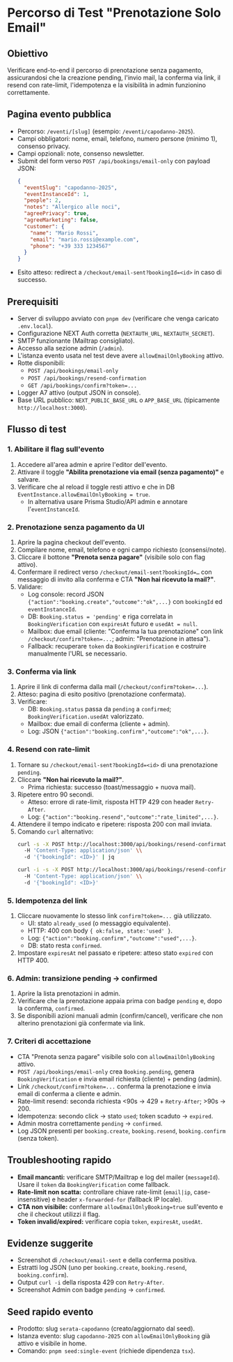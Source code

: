 # Percorso di Test "Prenotazione Solo Email"

## Obiettivo
Verificare end-to-end il percorso di prenotazione senza pagamento, assicurandosi che la creazione pending, l'invio mail, la conferma via link, il resend con rate-limit, l'idempotenza e la visibilità in admin funzionino correttamente.

## Pagina evento pubblica
- Percorso: `/eventi/[slug]` (esempio: `/eventi/capodanno-2025`).
- Campi obbligatori: nome, email, telefono, numero persone (minimo 1), consenso privacy.
- Campi opzionali: note, consenso newsletter.
- Submit del form verso `POST /api/bookings/email-only` con payload JSON:
  ```json
  {
    "eventSlug": "capodanno-2025",
    "eventInstanceId": 1,
    "people": 2,
    "notes": "Allergico alle noci",
    "agreePrivacy": true,
    "agreeMarketing": false,
    "customer": {
      "name": "Mario Rossi",
      "email": "mario.rossi@example.com",
      "phone": "+39 333 1234567"
    }
  }
  ```
- Esito atteso: redirect a `/checkout/email-sent?bookingId=<id>` in caso di successo.

## Prerequisiti
- Server di sviluppo avviato con `pnpm dev` (verificare che venga caricato `.env.local`).
- Configurazione NEXT Auth corretta (`NEXTAUTH_URL`, `NEXTAUTH_SECRET`).
- SMTP funzionante (Mailtrap consigliato).
- Accesso alla sezione admin (`/admin`).
- L'istanza evento usata nel test deve avere `allowEmailOnlyBooking` attivo.
- Rotte disponibili:
  - `POST /api/bookings/email-only`
  - `POST /api/bookings/resend-confirmation`
  - `GET /api/bookings/confirm?token=...`
- Logger A7 attivo (output JSON in console).
- Base URL pubblico: `NEXT_PUBLIC_BASE_URL` o `APP_BASE_URL` (tipicamente `http://localhost:3000`).

## Flusso di test

### 1. Abilitare il flag sull'evento
1. Accedere all'area admin e aprire l'editor dell'evento.
2. Attivare il toggle **"Abilita prenotazione via email (senza pagamento)"** e salvare.
3. Verificare che al reload il toggle resti attivo e che in DB `EventInstance.allowEmailOnlyBooking = true`.
   - In alternativa usare Prisma Studio/API admin e annotare l'`eventInstanceId`.

### 2. Prenotazione senza pagamento da UI
1. Aprire la pagina checkout dell'evento.
2. Compilare nome, email, telefono e ogni campo richiesto (consensi/note).
3. Cliccare il bottone **"Prenota senza pagare"** (visibile solo con flag attivo).
4. Confermare il redirect verso `/checkout/email-sent?bookingId=…` con messaggio di invito alla conferma e CTA **"Non hai ricevuto la mail?"**.
5. Validare:
   - Log console: record JSON `{"action":"booking.create","outcome":"ok",...}` con `bookingId` ed `eventInstanceId`.
   - DB: `Booking.status = 'pending'` e riga correlata in `BookingVerification` con `expiresAt` futuro e `usedAt = null`.
   - Mailbox: due email (cliente: "Conferma la tua prenotazione" con link `/checkout/confirm?token=...`; admin: "Prenotazione in attesa").
   - Fallback: recuperare `token` da `BookingVerification` e costruire manualmente l'URL se necessario.

### 3. Conferma via link
1. Aprire il link di conferma dalla mail (`/checkout/confirm?token=...`).
2. Atteso: pagina di esito positivo (prenotazione confermata).
3. Verificare:
   - DB: `Booking.status` passa da `pending` a `confirmed`; `BookingVerification.usedAt` valorizzato.
   - Mailbox: due email di conferma (cliente + admin).
   - Log: JSON `{"action":"booking.confirm","outcome":"ok",...}`.

### 4. Resend con rate-limit
1. Tornare su `/checkout/email-sent?bookingId=<id>` di una prenotazione `pending`.
2. Cliccare **"Non hai ricevuto la mail?"**.
   - Prima richiesta: successo (toast/messaggio + nuova mail).
3. Ripetere entro 90 secondi.
   - Atteso: errore di rate-limit, risposta HTTP 429 con header `Retry-After`.
   - Log: `{"action":"booking.resend","outcome":"rate_limited",...}`.
4. Attendere il tempo indicato e ripetere: risposta 200 con mail inviata.
5. Comando `curl` alternativo:
   ```bash
   curl -s -X POST http://localhost:3000/api/bookings/resend-confirmation \\
     -H 'Content-Type: application/json' \\
     -d '{"bookingId": <ID>}' | jq

   curl -i -s -X POST http://localhost:3000/api/bookings/resend-confirmation \\
     -H 'Content-Type: application/json' \\
     -d '{"bookingId": <ID>}'
   ```

### 5. Idempotenza del link
1. Cliccare nuovamente lo stesso link `confirm?token=...` già utilizzato.
   - UI: stato `already_used` (o messaggio equivalente).
   - HTTP: 400 con body `{ ok:false, state:'used' }`.
   - Log: `{"action":"booking.confirm","outcome":"used",...}`.
   - DB: stato resta `confirmed`.
2. Impostare `expiresAt` nel passato e ripetere: atteso stato `expired` con HTTP 400.

### 6. Admin: transizione pending → confirmed
1. Aprire la lista prenotazioni in admin.
2. Verificare che la prenotazione appaia prima con badge `pending` e, dopo la conferma, `confirmed`.
3. Se disponibili azioni manuali admin (confirm/cancel), verificare che non alterino prenotazioni già confermate via link.

### 7. Criteri di accettazione
- CTA "Prenota senza pagare" visibile solo con `allowEmailOnlyBooking` attivo.
- `POST /api/bookings/email-only` crea `Booking.pending`, genera `BookingVerification` e invia email richiesta (cliente) + pending (admin).
- Link `/checkout/confirm?token=...` conferma la prenotazione e invia email di conferma a cliente e admin.
- Rate-limit resend: seconda richiesta <90s → 429 + `Retry-After`; >90s → 200.
- Idempotenza: secondo click → stato `used`; token scaduto → `expired`.
- Admin mostra correttamente `pending` → `confirmed`.
- Log JSON presenti per `booking.create`, `booking.resend`, `booking.confirm` (senza token).

## Troubleshooting rapido
- **Email mancanti:** verificare SMTP/Mailtrap e log del mailer (`messageId`). Usare il `token` da `BookingVerification` come fallback.
- **Rate-limit non scatta:** controllare chiave rate-limit (`email|ip`, case-insensitive) e header `x-forwarded-for` (fallback IP locale).
- **CTA non visibile:** confermare `allowEmailOnlyBooking=true` sull'evento e che il checkout utilizzi il flag.
- **Token invalid/expired:** verificare copia `token`, `expiresAt`, `usedAt`.

## Evidenze suggerite
- Screenshot di `/checkout/email-sent` e della conferma positiva.
- Estratti log JSON (uno per `booking.create`, `booking.resend`, `booking.confirm`).
- Output `curl -i` della risposta 429 con `Retry-After`.
- Screenshot Admin con badge `pending` → `confirmed`.

## Seed rapido evento
- Prodotto: slug `serata-capodanno` (creato/aggiornato dal seed).
- Istanza evento: slug `capodanno-2025` con `allowEmailOnlyBooking` già attivo e visibile in home.
- Comando: `pnpm seed:single-event` (richiede dipendenza `tsx`).
